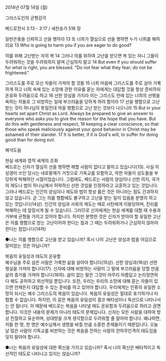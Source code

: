 2014년 07월 14일 (월)

그리스도인의 균형감각



베드로전서 3:13 - 3:17 / 새찬송가 516 장


일반은총을 신뢰하고 선을 행하라
13 또 너희가 열심으로 선을 행하면 누가 너희를 해하리요
13 Who is going to harm you if you are eager to do good? 

의를 위해 고난받는 자의 복
14 그러나 의를 위하여 고난을 받으면 복 있는 자니 그들이 두려워하는 것을 두려워하지 말며 근심하지 말고
14 But even if you should suffer for what is right, you are blessed. "Do not fear what they fear; do not be frightened." 

그리스도를 주로 모신 자들이 가져야 할 것들
15 너희 마음에 그리스도를 주로 삼아 거룩하게 하고 너희 속에 있는 소망에 관한 이유를 묻는 자에게는 대답할 것을 항상 준비하되 온유와 두려움으로 하고 16 선한 양심을 가지라 이는 그리스도 안에 있는 너희의 선행을 욕하는 자들로 그 비방하는 일에 부끄러움을 당하게 하려 함이라 17 선을 행함으로 고난 받는 것이 하나님의 뜻일진대 악을 행함으로 고난 받는 것보다 나으니라
15 But in your hearts set apart Christ as Lord. Always be prepared to give an answer to everyone who asks you to give the reason for the hope that you have. But do this with gentleness and respect, 16 keeping a clear conscience, so that those who speak maliciously against your good behavior in Christ may be ashamed of their slander. 17 It is better, if it is God's will, to suffer for doing good than for doing evil.

해석도움





현실 세계와 영적 세계의 조화  
베드로는 신자가 열심히 선을 행하면 해할 사람이 없다고 말하고 있습니다(13). 사실 이 성경이 쓰인 당시는 네로황제가 거짓으로 기독교를 모함하고, 악한 자들이 성도들을 부당하게 박해하던 시절이었습니다. 그럼에도, 베드로는 사람의 양심이나 선한 의지, 국가의 제도나 법이 하나님께서 허락하신 선한 것임을 인정하라고 교훈하고 있는 것입니다. 그러나 베드로는 인간의 양심이나 제도와 법이 항상 옳은 것은 아니라는 점도 간과하지 않고 있습니다. 곧 그는 의를 행함에도 불구하고 고난을 받는 일이 있음을 분명히 하고 있는 것입니다(14상). 인간의 양심과 사회의 제도는 때로 사탄에게 이용당하며, 진리를 박해하는 데 앞장서게 될 수 있습니다. 그러므로 신자에게는 현실 세계를 대할 때 수용과 거부에 균형을 가지고 있어야 합니다. 하지만 분명한 것은 신자가 받아야 할 유일한 고난은 의를 행함으로 받는 고난이어야 한다는 점과 그 때는 두려워하거나 근심하지 않아야 한다는 점입니다(14하)    

●나는 의를 행함으로 고난을 받고 있습니까? 혹시 나의 고난은 양심과 법을 어김으로 말미암는 것은 아닙니까?  

복음의 유일성과 태도의 온유함  
예수님을 주로 삼은 사람은 거룩한 삶을 살아야 합니다(15상). 선한 양심과(16상) 선한 행실을 가져야 합니다(17). 신자에 대해 비방하는 사람이 그 말에 부끄러움을 당할 만큼 삶의 증거를 가져야 합니다(16하). 삶이 없는 말은 그것이 아무리 아름답고 논리정연하다 해도 공허하고 위선적일 뿐입니다. 또한, 우리는 우리의 소망에 대해 묻는 자들이 있으면 언제든지 대답할 수 있는 준비를 하고 있어야 합니다. 우리에게는 인류의 유일한 소망이 되시는 예수 그리스도의 복음이 있습니다. 복음의 유일성은 절대로 포기하거나 타협할 수 없습니다. 하지만, 이 같은 복음의 유일성이 결코 배타성이나 독선으로 나타나서는 안 됩니다. 이 때문에 베드로는 복음을 나타낼 때도 온유함과 두려움으로 하라고 권면합니다. 이것은 내용의 문제가 아니라 태도의 문제입니다. 신자는 모든 사람을 대하여 항상 친절하고 유순하며, 상대방을 크게 생각함으로 두려워할 줄 알아야 합니다. 왜냐하면, 저들 한 명, 한 명은 예수님께서 생명을 바칠 만큼 소중한 존재들이기 때문입니다. 오늘날 많은 사람이 기독교를 비판하는 것은 복음을 전하는 사람의 안하무인격의 태도임을 잊지 말아야 합니다.

●나는 복음의 유일성에 대한 확신을 가지고 있습니까? 혹시 나의 확신은 배타적이고 독선적인 태도로 나타나고 있지는 않습니까?
